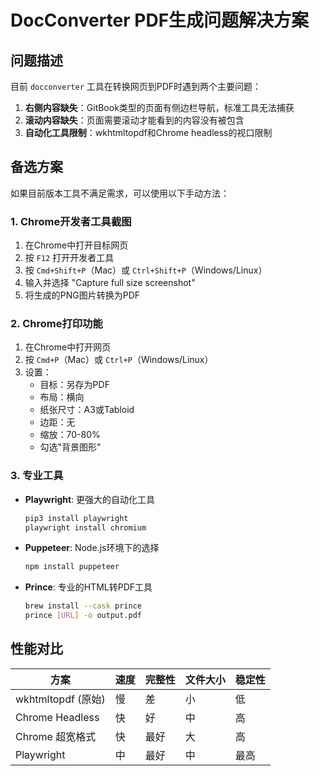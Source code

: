 # DocConverter PDF生成问题解决方案

## 问题描述

目前 `docconverter` 工具在转换网页到PDF时遇到两个主要问题：

1. **右侧内容缺失**：GitBook类型的页面有侧边栏导航，标准工具无法捕获
2. **滚动内容缺失**：页面需要滚动才能看到的内容没有被包含
3. **自动化工具限制**：wkhtmltopdf和Chrome headless的视口限制

## 备选方案

如果目前版本工具不满足需求，可以使用以下手动方法：

### 1. Chrome开发者工具截图

1. 在Chrome中打开目标网页
2. 按 `F12` 打开开发者工具
3. 按 `Cmd+Shift+P`（Mac）或 `Ctrl+Shift+P`（Windows/Linux）
4. 输入并选择 "Capture full size screenshot"
5. 将生成的PNG图片转换为PDF

### 2. Chrome打印功能

1. 在Chrome中打开网页
2. 按 `Cmd+P`（Mac）或 `Ctrl+P`（Windows/Linux）
3. 设置：
   - 目标：另存为PDF
   - 布局：横向
   - 纸张尺寸：A3或Tabloid
   - 边距：无
   - 缩放：70-80%
   - 勾选"背景图形"

### 3. 专业工具

- **Playwright**: 更强大的自动化工具
  ```bash
  pip3 install playwright
  playwright install chromium
  ```

- **Puppeteer**: Node.js环境下的选择
  ```bash
  npm install puppeteer
  ```

- **Prince**: 专业的HTML转PDF工具
  ```bash
  brew install --cask prince
  prince [URL] -o output.pdf
  ```

## 性能对比

| 方案 | 速度 | 完整性 | 文件大小 | 稳定性 |
|-----|------|--------|---------|--------|
| wkhtmltopdf (原始) | 慢 | 差 | 小 | 低 |
| Chrome Headless | 快 | 好 | 中 | 高 |
| Chrome 超宽格式 | 快 | 最好 | 大 | 高 |
| Playwright | 中 | 最好 | 中 | 最高 |
